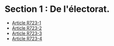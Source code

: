 # Section 1 : De l'électorat.

- [Article R723-1](article-r723-1.md)
- [Article R723-2](article-r723-2.md)
- [Article R723-3](article-r723-3.md)
- [Article R723-4](article-r723-4.md)
